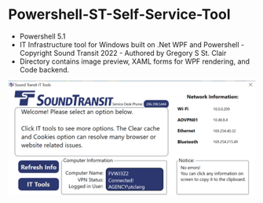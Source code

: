 # Powershell-ST-Self-Service-Tool
- Powershell 5.1
- IT Infrastructure tool for Windows built on .Net WPF and Powershell - Copyright Sound Transit 2022 - Authored by Gregory S St. Clair
- Directory contains image preview, XAML forms for WPF rendering, and Code backend.

![ImageSTTool](https://github.com/Greg-StClair/Powershell-ST-Self-Service-Tool/blob/main/Sound%20Transit%20Self%20Service%20Tool.PNG)

